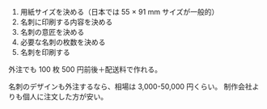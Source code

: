 1. 用紙サイズを決める（日本では 55 × 91 mm サイズが一般的）
2. 名刺に印刷する内容を決める
3. 名刺の意匠を決める
4. 必要な名刺の枚数を決める
5. 名刺を印刷する

外注でも 100 枚 500 円前後＋配送料で作れる。

名刺のデザインも外注するなら、相場は 3,000-50,000 円くらい。
制作会社よりも個人に注文した方が安い。
